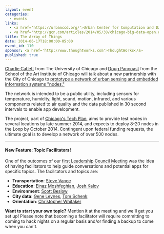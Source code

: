 ```yaml
---
layout: event
categories: 
  - events
links:
  - <a href='https://urbanccd.org/'>Urban Center for Computation and Data</a>
  - <a href='http://gcn.com/articles/2014/05/30/chicago-big-data-open.aspx'>Chicago readies the next-generation big data network</a>
title: The Array of Things
date: 2014-06-17T18:00:00-05:00
event_id: 110
sponsor: <a href='http://www.thoughtworks.com'>ThoughtWorks</a>
published: true
---
```


[Charlie Catlett](http://en.wikipedia.org/wiki/Charlie_Catlett) from The University of Chicago and [Doug Pancoast](http://www.saic.edu/profiles/faculty/douglaspancoast/) from the School of the Art Institute of Chicago will talk about a new partnership with the City of Chicago to [prototype a network of urban sensing and embedded information systems "nodes."](http://gcn.com/articles/2014/05/30/chicago-big-data-open.aspx)  

The network is intended to be a public utility, including sensors for temperature, humidity, light, sound, motion, infrared, and various components related to air quality and the data published in 30 second intervals to enable app development.  

The project, part of [Chicago's Tech Plan](http://techplan.cityofchicago.org/initiatives-by-strategy/next-generation-infrastructure/initiative-3/), aims to provide test nodes in several locations by late summer 2014, and expects to deploy 8-20 nodes in the Loop by October 2014.  Contingent upon federal funding requests, the ultimate goal is to develop a network of over 500 nodes.

---

#### New Feature: Topic Facilitators!

One of the outcomes of our [first Leadership Council Meeting](https://docs.google.com/document/d/1Q59-f1tEv2mep_GABc5XWy2X_5KA_RTWFm1R75tlAuw/edit) was the idea of having facilitators to help guide conversations and potential apps for specific topics. The facilitators and topics are:

* __Transportation__: [Steve Vance](https://twitter.com/stevevance)
* __Education__: [Elnaz Moshfeghian](https://twitter.com/elnazem), [Josh Kalov](https://twitter.com/shua123)
* __Environment__: [Scott Beslow](https://twitter.com/sbeslow)
* __City data__: [Gene Leynes](https://twitter.com/Geneorama), [Tom Schenk](https://twitter.com/tomschenkjr)
* __Orientation__: [Christopher Whitaker](https://twitter.com/CivicWhitaker)

__Want to start your own topic?__ Mention it at the meeting and we'll get you set up! Please note that becoming a facilitator will require committing to coming to hack nights on a regular basis and/or finding a backup to come when you can't.